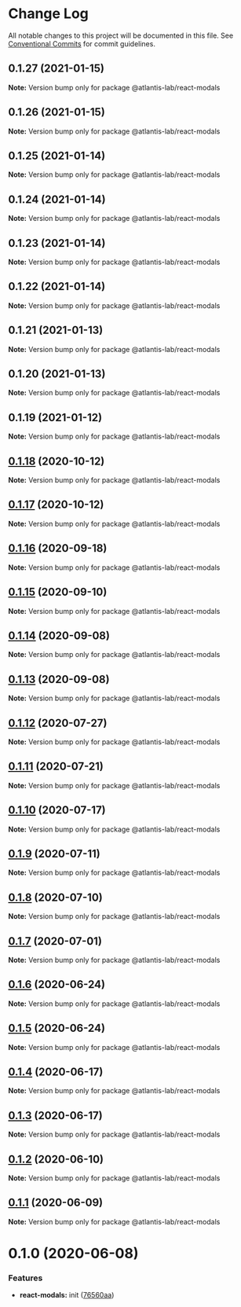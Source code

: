 # Change Log

All notable changes to this project will be documented in this file.
See [Conventional Commits](https://conventionalcommits.org) for commit guidelines.

## 0.1.27 (2021-01-15)

**Note:** Version bump only for package @atlantis-lab/react-modals





## 0.1.26 (2021-01-15)

**Note:** Version bump only for package @atlantis-lab/react-modals





## 0.1.25 (2021-01-14)

**Note:** Version bump only for package @atlantis-lab/react-modals





## 0.1.24 (2021-01-14)

**Note:** Version bump only for package @atlantis-lab/react-modals





## 0.1.23 (2021-01-14)

**Note:** Version bump only for package @atlantis-lab/react-modals





## 0.1.22 (2021-01-14)

**Note:** Version bump only for package @atlantis-lab/react-modals





## 0.1.21 (2021-01-13)

**Note:** Version bump only for package @atlantis-lab/react-modals





## 0.1.20 (2021-01-13)

**Note:** Version bump only for package @atlantis-lab/react-modals





## 0.1.19 (2021-01-12)

**Note:** Version bump only for package @atlantis-lab/react-modals





## [0.1.18](https://github.com/Atlantis-Lab/reactjs/compare/@atlantis-lab/react-modals@0.1.17...@atlantis-lab/react-modals@0.1.18) (2020-10-12)

**Note:** Version bump only for package @atlantis-lab/react-modals





## [0.1.17](https://github.com/Atlantis-Lab/reactjs/compare/@atlantis-lab/react-modals@0.1.16...@atlantis-lab/react-modals@0.1.17) (2020-10-12)

**Note:** Version bump only for package @atlantis-lab/react-modals





## [0.1.16](https://github.com/Atlantis-Lab/reactjs/compare/@atlantis-lab/react-modals@0.1.15...@atlantis-lab/react-modals@0.1.16) (2020-09-18)

**Note:** Version bump only for package @atlantis-lab/react-modals





## [0.1.15](https://github.com/Atlantis-Lab/reactjs/compare/@atlantis-lab/react-modals@0.1.14...@atlantis-lab/react-modals@0.1.15) (2020-09-10)

**Note:** Version bump only for package @atlantis-lab/react-modals





## [0.1.14](https://github.com/Atlantis-Lab/reactjs/compare/@atlantis-lab/react-modals@0.1.13...@atlantis-lab/react-modals@0.1.14) (2020-09-08)

**Note:** Version bump only for package @atlantis-lab/react-modals





## [0.1.13](https://github.com/Atlantis-Lab/reactjs/compare/@atlantis-lab/react-modals@0.1.12...@atlantis-lab/react-modals@0.1.13) (2020-09-08)

**Note:** Version bump only for package @atlantis-lab/react-modals





## [0.1.12](https://github.com/Atlantis-Lab/reactjs/compare/@atlantis-lab/react-modals@0.1.11...@atlantis-lab/react-modals@0.1.12) (2020-07-27)

**Note:** Version bump only for package @atlantis-lab/react-modals





## [0.1.11](https://github.com/Atlantis-Lab/reactjs/compare/@atlantis-lab/react-modals@0.1.10...@atlantis-lab/react-modals@0.1.11) (2020-07-21)

**Note:** Version bump only for package @atlantis-lab/react-modals





## [0.1.10](https://github.com/Atlantis-Lab/reactjs/compare/@atlantis-lab/react-modals@0.1.9...@atlantis-lab/react-modals@0.1.10) (2020-07-17)

**Note:** Version bump only for package @atlantis-lab/react-modals





## [0.1.9](https://github.com/Atlantis-Lab/reactjs/compare/@atlantis-lab/react-modals@0.1.8...@atlantis-lab/react-modals@0.1.9) (2020-07-11)

**Note:** Version bump only for package @atlantis-lab/react-modals





## [0.1.8](https://github.com/Atlantis-Lab/reactjs/compare/@atlantis-lab/react-modals@0.1.7...@atlantis-lab/react-modals@0.1.8) (2020-07-10)

**Note:** Version bump only for package @atlantis-lab/react-modals





## [0.1.7](https://github.com/Atlantis-Lab/reactjs/compare/@atlantis-lab/react-modals@0.1.6...@atlantis-lab/react-modals@0.1.7) (2020-07-01)

**Note:** Version bump only for package @atlantis-lab/react-modals





## [0.1.6](https://github.com/Atlantis-Lab/reactjs/compare/@atlantis-lab/react-modals@0.1.5...@atlantis-lab/react-modals@0.1.6) (2020-06-24)

**Note:** Version bump only for package @atlantis-lab/react-modals





## [0.1.5](https://github.com/Atlantis-Lab/reactjs/compare/@atlantis-lab/react-modals@0.1.4...@atlantis-lab/react-modals@0.1.5) (2020-06-24)

**Note:** Version bump only for package @atlantis-lab/react-modals





## [0.1.4](https://github.com/Atlantis-Lab/reactjs/compare/@atlantis-lab/react-modals@0.1.3...@atlantis-lab/react-modals@0.1.4) (2020-06-17)

**Note:** Version bump only for package @atlantis-lab/react-modals





## [0.1.3](https://github.com/Atlantis-Lab/reactjs/compare/@atlantis-lab/react-modals@0.1.2...@atlantis-lab/react-modals@0.1.3) (2020-06-17)

**Note:** Version bump only for package @atlantis-lab/react-modals





## [0.1.2](https://github.com/Atlantis-Lab/reactjs/compare/@atlantis-lab/react-modals@0.1.1...@atlantis-lab/react-modals@0.1.2) (2020-06-10)

**Note:** Version bump only for package @atlantis-lab/react-modals





## [0.1.1](https://github.com/Atlantis-Lab/reactjs/compare/@atlantis-lab/react-modals@0.1.0...@atlantis-lab/react-modals@0.1.1) (2020-06-09)

**Note:** Version bump only for package @atlantis-lab/react-modals





# 0.1.0 (2020-06-08)


### Features

* **react-modals:** init ([76560aa](https://github.com/Atlantis-Lab/reactjs/commit/76560aaa5b4c2b1fe369a1493f404d6fa751162c))
